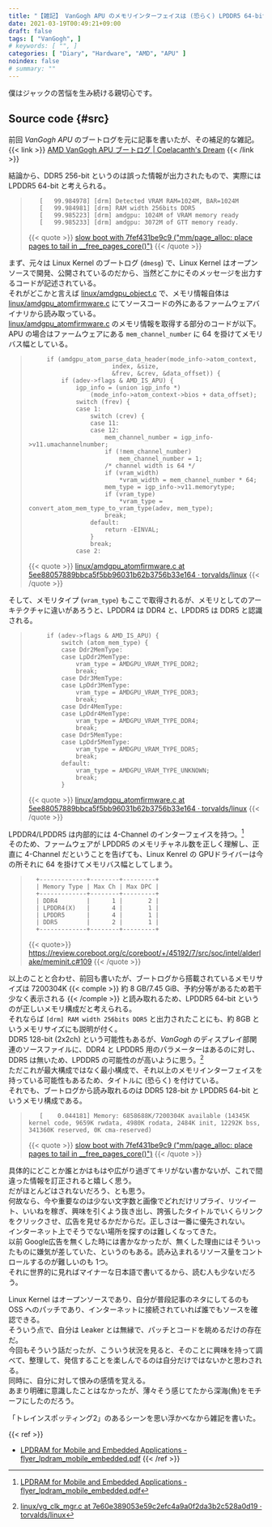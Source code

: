 ```yaml
---
title: "【雑記】 VanGogh APU のメモリインターフェイスは (恐らく) LPDDR5 64-bit"
date: 2021-03-19T00:49:21+09:00
draft: false
tags: [ "VanGogh", ]
# keywords: [ "", ]
categories: [ "Diary", "Hardware", "AMD", "APU" ]
noindex: false
# summary: ""
---
```


僕はジャックの苦悩を生み続ける親切心です。  

## Source code {#src}

前回 *VanGogh APU* のブートログを元に記事を書いたが、その補足的な雑記。  
{{< link >}} [AMD VanGogh APU ブートログ | Coelacanth's Dream](/posts/2021/03/17/vgh-bootlog/) {{< /link >}}

結論から、DDR5 256-bit というのは誤った情報が出力されたもので、実際には LPDDR5 64-bit と考えられる。  

 >        [   99.984978] [drm] Detected VRAM RAM=1024M, BAR=1024M
 >        [   99.984981] [drm] RAM width 256bits DDR5
 >        [   99.985223] [drm] amdgpu: 1024M of VRAM memory ready
 >        [   99.985233] [drm] amdgpu: 3072M of GTT memory ready.
 >
 > {{< quote >}} [slow boot with 7fef431be9c9 ("mm/page_alloc: place pages to tail in __free_pages_core()")](https://lists.freedesktop.org/archives/amd-gfx/2021-March/060563.html) {{< /quote >}}

まず、元々は Linux Kernel のブートログ (`dmesg`) で、Linux Kernel はオープンソースで開発、公開されているのだから、当然どこかにそのメッセージを出力するコードが記述されている。  
それがどこかと言えば [linux/amdgpu_object.c](https://github.com/torvalds/linux/blob/master/drivers/gpu/drm/amd/amdgpu/amdgpu_object.c) で、メモリ情報自体は [linux/amdgpu_atomfirmware.c](https://github.com/torvalds/linux/blob/master/drivers/gpu/drm/amd/amdgpu/amdgpu_atomfirmware.c) にてソースコードの外にあるファームウェアバイナリから読み取っている。  
[linux/amdgpu_atomfirmware.c](https://github.com/torvalds/linux/blob/master/drivers/gpu/drm/amd/amdgpu/amdgpu_atomfirmware.c) のメモリ情報を取得する部分のコードが以下。APU の場合はファームウェアにある `mem_channel_number` に 64 を掛けてメモリバス幅としている。  

 >        	if (amdgpu_atom_parse_data_header(mode_info->atom_context,
 >        					  index, &size,
 >        					  &frev, &crev, &data_offset)) {
 >        		if (adev->flags & AMD_IS_APU) {
 >        			igp_info = (union igp_info *)
 >        				(mode_info->atom_context->bios + data_offset);
 >        			switch (frev) {
 >        			case 1:
 >        				switch (crev) {
 >        				case 11:
 >        				case 12:
 >        					mem_channel_number = igp_info->v11.umachannelnumber;
 >        					if (!mem_channel_number)
 >        						mem_channel_number = 1;
 >        					/* channel width is 64 */
 >        					if (vram_width)
 >        						*vram_width = mem_channel_number * 64;
 >        					mem_type = igp_info->v11.memorytype;
 >        					if (vram_type)
 >        						*vram_type = convert_atom_mem_type_to_vram_type(adev, mem_type);
 >        					break;
 >        				default:
 >        					return -EINVAL;
 >        				}
 >        				break;
 >        			case 2:
 >
 > {{< quote >}} [linux/amdgpu_atomfirmware.c at 5ee88057889bbca5f5bb96031b62b3756b33e164 · torvalds/linux](https://github.com/torvalds/linux/blob/5ee88057889bbca5f5bb96031b62b3756b33e164/drivers/gpu/drm/amd/amdgpu/amdgpu_atomfirmware.c) {{< /quote >}}

そして、メモリタイプ (`vram_type`) もここで取得されるが、メモリとしてのアーキテクチャに違いがあろうと、LPDDR4 は DDR4 と、LPDDR5 は DDR5 と認識される。  

 >        	if (adev->flags & AMD_IS_APU) {
 >        		switch (atom_mem_type) {
 >        		case Ddr2MemType:
 >        		case LpDdr2MemType:
 >        			vram_type = AMDGPU_VRAM_TYPE_DDR2;
 >        			break;
 >        		case Ddr3MemType:
 >        		case LpDdr3MemType:
 >        			vram_type = AMDGPU_VRAM_TYPE_DDR3;
 >        			break;
 >        		case Ddr4MemType:
 >        		case LpDdr4MemType:
 >        			vram_type = AMDGPU_VRAM_TYPE_DDR4;
 >        			break;
 >        		case Ddr5MemType:
 >        		case LpDdr5MemType:
 >        			vram_type = AMDGPU_VRAM_TYPE_DDR5;
 >        			break;
 >        		default:
 >        			vram_type = AMDGPU_VRAM_TYPE_UNKNOWN;
 >        			break;
 >        		}
 >
 > {{< quote >}} [linux/amdgpu_atomfirmware.c at 5ee88057889bbca5f5bb96031b62b3756b33e164 · torvalds/linux](https://github.com/torvalds/linux/blob/5ee88057889bbca5f5bb96031b62b3756b33e164/drivers/gpu/drm/amd/amdgpu/amdgpu_atomfirmware.c) {{< /quote >}}

LPDDR4/LPDDR5 は内部的には 4-Channel のインターフェイスを持つ。[^lpddr4_5]  
そのため、ファームウェアが LPDDR5 のメモリチャネル数を正しく理解し、正直に 4-Channel だということを告げても、Linux Kenrel の GPUドライバーは今の所それに 64 を掛けてメモリバス幅としてしまう。  

 >       +-------------+--------+---------+
 >       | Memory Type | Max Ch | Max DPC |
 >       +-------------+--------+---------+
 >       | DDR4        |      1 |       2 |
 >       | LPDDR4(X)   |      4 |       1 |
 >       | LPDDR5      |      4 |       1 |
 >       | DDR5        |      2 |       1 |
 >       +-------------+--------+---------+
 >
 > {{< quote>}} <https://review.coreboot.org/c/coreboot/+/45192/7/src/soc/intel/alderlake/meminit.c#109> {{< /quote >}}

[^lpddr4_5]: [LPDRAM for Mobile and Embedded Applications - flyer_lpdram_mobile_embedded.pdf](https://media-www.micron.com/-/media/client/global/documents/products/product-flyer/flyer_lpdram_mobile_embedded.pdf?rev=2c45263239f84c7c84981870a06bb8b2)

以上のことと合わせ、前回も書いたが、ブートログから搭載されているメモリサイズは 7200304K {{< comple >}} 約 8 GB/7.45 GiB、予約分等があるため若干少なく表示される {{< /comple >}} と読み取れるため、LPDDR5 64-bit というのが正しいメモリ構成だと考えられる。  
それならば `[drm] RAM width 256bits DDR5` と出力されたことにも、約 8GB というメモリサイズにも説明が付く。  
DDR5 128-bit (2x2ch) という可能性もあるが、*VanGogh* のディスプレイ部関連のソースファイルに、DDR4 と LPDDR5 用のパラメーターはあるのに対し、DDR5 は無いため、LPDDR5 の可能性のが高いように思う。[^vg_clk_mgr]  
ただこれが最大構成ではなく最小構成で、それ以上のメモリインターフェイスを持っている可能性もあるため、タイトルに (恐らく) を付けている。  
それでも、ブートログから読み取れるのは DDR5 128-bit か LPDDR5 64-bit というメモリ構成である。  

[^vg_clk_mgr]: [linux/vg_clk_mgr.c at 7e60e389053e59c2efc4a9a0f2da3b2c528a0d19 · torvalds/linux](https://github.com/torvalds/linux/blob/7e60e389053e59c2efc4a9a0f2da3b2c528a0d19/drivers/gpu/drm/amd/display/dc/clk_mgr/dcn301/vg_clk_mgr.c)

 >        [    0.044181] Memory: 6858688K/7200304K available (14345K kernel code, 9659K rwdata, 4980K rodata, 2484K init, 12292K bss, 341360K reserved, 0K cma-reserved)
 >
 > {{< quote >}} [slow boot with 7fef431be9c9 ("mm/page_alloc: place pages to tail in __free_pages_core()")](https://lists.freedesktop.org/archives/amd-gfx/2021-March/060563.html) {{< /quote >}}

具体的にどことか誰とかはもはや広がり過ぎてキリがない書かないが、これで間違った情報を訂正されると嬉しく思う。  
だがほとんどはされないだろう、とも思う。  
何故なら、今や重要なのは少ない文字数と画像でどれだけリプライ、リツイート、いいねを稼ぎ、興味を引くよう抜き出し、誇張したタイトルでいくらリンクをクリックさせ、広告を見せるかだからだ。正しさは一番に優先されない。  
インターネット上でそうでない場所を探すのは難しくなってきた。  
以前 Google広告を無くした時には書かなかったが、無くした理由にはそういったものに嫌気が差していた、というのもある。読み込まれるリソース量をコントロールするのが難しいのも 1つ。  
それに世界的に見ればマイナーな日本語で書いてるから、読む人も少ないだろう。  

Linux Kernel はオープンソースであり、自分が普段記事のネタにしてるのも OSS へのパッチであり、インターネットに接続されていれば誰でもソースを確認できる。  
そういう点で、自分は Leaker とは無縁で、パッチとコードを眺めるだけの存在だ。  
今回もそういう話だったが、こういう状況を見ると、そのことに興味を持って調べて、整理して、発信することを楽しんでるのは自分だけではないかと思わされる。  
同時に、自分に対して恨みの感情を覚える。  
あまり明確に意識したことはなかったが、薄々そう感じてたから深海(魚)をモチーフにしたのだろう。  

「トレインスポッティング2」のあるシーンを思い浮かべなから雑記を書いた。  

{{< ref >}}
 * [LPDRAM for Mobile and Embedded Applications - flyer_lpdram_mobile_embedded.pdf](https://media-www.micron.com/-/media/client/global/documents/products/product-flyer/flyer_lpdram_mobile_embedded.pdf?rev=2c45263239f84c7c84981870a06bb8b2)
{{< /ref >}}
